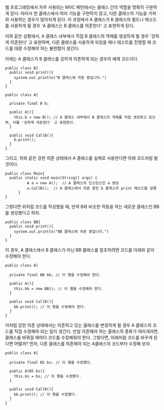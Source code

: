 웹 프로그래밍에서 자주 사용되는 MVC 패턴에서는 클래스 간의 역할을 명확히 구분하게 된다.
따라서 한 클래스에서 여러 기능을 구현하지 않고, 다른 클래스의 기능을 가져와 사용하는 경우가 많아지게 된다.
이 과정에서 A 클래스가 B 클래스의 필드나 메소드를 사용하게 될 경우 'A 클래스는 B 클래스를 의존한다' 고 표현하게 된다.

이와 같은 상황에서, A 클래스 내부에서 직접 B 클래스의 객체를 생성하게 될 경우 '강하게 의존한다' 고 표현하며, 다른 클래스를 사용하게 되었을 때나 테스트를 진행할 때 코드를 대량 수정해야 하는 불편함이 생긴다.

아래는 A 클래스가 B 클래스를 강하게 의존하게 되는 경우의 예제 코드이다.

~~~
public class B{
  public void print(){
    system.out.println("B 클래스에 의존 중입니다.")
  }
}

public class A{

  private final B b;

  public A(){
    this.b = new B(); // A 클래스 내부에서 B 클래스의 객체를 직접 생성하고 있으며, 이를 '강하게 의존한다' 고 표현한다.
  }

  public void CallB(){
    b.print();
  }
}
~~~

그리고, 위와 같은 강한 의존 상태에서 A 클래스를 실제로 사용한다면 아래 코드처럼 될 것이다.

~~~
public class Main{
  public static void main(String[] args) {
          A a = new A();  // A 클래스의 인스턴스인 a 생성
          a.CallB();  // A 클래스에서 의존 중인 b 클래스의 print 메소드를 실행
      }
}
~~~

그렇다면 위처럼 코드를 작성했을 때, 만약 B와 비슷한 작동을 하는 새로운 클래스인 BB를 생성했다고 하자.

~~~
public class BB{
  public void print(){
    system.out.println("BB 클래스에 의존 중입니다.")
  }
}
~~~

이 경우, A 클래스에서 B 클래스가 아닌 BB 클래스를 참조하려면 코드를 아래와 같이 수정해야 한다.

~~~
public class A{

  private final BB bb; // 이 행을 수정해야 한다.

  public A(){
    this.bb = new BB(); // 이 행을 수정해야 한다.
  }

  public void CallB(){
    bb.print(); // 이 행을 수정해야 한다.
  }
}
~~~

이처럼 강한 의존 상태에서는 의존하고 있는 클래스를 변경하게 될 경우 A 클래스의 코드를 직접 수정해야 되는 일이 생긴다. 만일 의존해야 하는 클래스의 종류가 여러개라면, 클래스를 바꿔낄 때마다 코드를 수정해줘야 한다.
그렇다면, 아래처럼 코드를 바꾸게 된다면 어떨까? 먼저, 다른 클래스를 의존해야 되는 A클래스의 코드부터 수정해 보자.

~~~
public class A{

  private final BS bs; // 이 행을 수정했다.

  public A(BS bs){
    this.bs = bs; // 이 행을 수정했다.
  }

  public void CallB(){
    bb.print(); // 이 행을 수정했다.
  }
}
~~~
